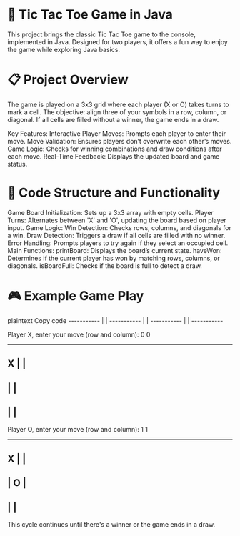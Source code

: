 <h1>🎲 Tic Tac Toe Game in Java</h1>
This project brings the classic Tic Tac Toe game to the console, implemented in Java. Designed for two players, it offers a fun way to enjoy the game while exploring Java basics.

<h1>📋 Project Overview</h1>
The game is played on a 3x3 grid where each player (X or O) takes turns to mark a cell. The objective: align three of your symbols in a row, column, or diagonal. If all cells are filled without a winner, the game ends in a draw.

Key Features:
Interactive Player Moves: Prompts each player to enter their move.
Move Validation: Ensures players don’t overwrite each other’s moves.
Game Logic: Checks for winning combinations and draw conditions after each move.
Real-Time Feedback: Displays the updated board and game status.

<h1>🔑 Code Structure and Functionality</h1>
Game Board Initialization: Sets up a 3x3 array with empty cells.
Player Turns: Alternates between 'X' and 'O', updating the board based on player input.
Game Logic:
Win Detection: Checks rows, columns, and diagonals for a win.
Draw Detection: Triggers a draw if all cells are filled with no winner.
Error Handling: Prompts players to try again if they select an occupied cell.
Main Functions:
printBoard: Displays the board’s current state.
haveWon: Determines if the current player has won by matching rows, columns, or diagonals.
isBoardFull: Checks if the board is full to detect a draw.

<h1>🎮 Example Game Play</h1>
plaintext
Copy code
-----------
 |       |  
-----------
 |       |  
-----------
 |       |  
-----------

Player X, enter your move (row and column): 0 0

-----------
X |      |  
-----------
  |      |  
-----------
  |      |  
-----------

Player O, enter your move (row and column): 1 1

-----------
X |      |  
-----------
 | O      |  
-----------
 |        |  
-----------
This cycle continues until there's a winner or the game ends in a draw.

